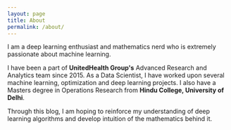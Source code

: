 ```yaml
---
layout: page
title: About
permalink: /about/
---
```


I am a deep learning enthusiast and mathematics nerd who is extremely passionate about machine learning.

I have been a part of **UnitedHealth Group's** Advanced Research and Analytics team since 2015. As a Data Scientist, I have worked upon several machine learning, optimization and deep learning projects. I also have a Masters degree in Operations Research from **Hindu College, University of Delhi**. 

Through this blog, I am hoping to reinforce my understanding of deep learning algorithms and develop intuition of the mathematics behind it.
